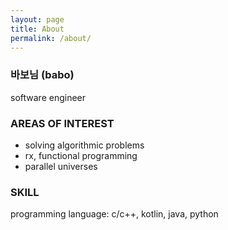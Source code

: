 ```yaml
---
layout: page
title: About
permalink: /about/
---
```


### 바보님 (babo)
software engineer

### AREAS OF INTEREST
* solving algorithmic problems 
* rx, functional programming
* parallel universes

### SKILL
programming language: c/c++, kotlin, java, python
